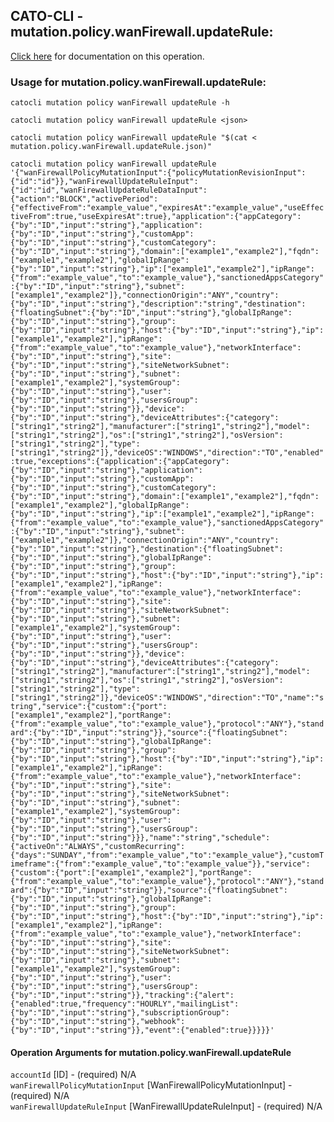 
## CATO-CLI - mutation.policy.wanFirewall.updateRule:
[Click here](https://api.catonetworks.com/documentation/#mutation-mutation.policy.wanFirewall.updateRule) for documentation on this operation.

### Usage for mutation.policy.wanFirewall.updateRule:

`catocli mutation policy wanFirewall updateRule -h`

`catocli mutation policy wanFirewall updateRule <json>`

`catocli mutation policy wanFirewall updateRule "$(cat < mutation.policy.wanFirewall.updateRule.json)"`

`catocli mutation policy wanFirewall updateRule '{"wanFirewallPolicyMutationInput":{"policyMutationRevisionInput":{"id":"id"}},"wanFirewallUpdateRuleInput":{"id":"id","wanFirewallUpdateRuleDataInput":{"action":"BLOCK","activePeriod":{"effectiveFrom":"example_value","expiresAt":"example_value","useEffectiveFrom":true,"useExpiresAt":true},"application":{"appCategory":{"by":"ID","input":"string"},"application":{"by":"ID","input":"string"},"customApp":{"by":"ID","input":"string"},"customCategory":{"by":"ID","input":"string"},"domain":["example1","example2"],"fqdn":["example1","example2"],"globalIpRange":{"by":"ID","input":"string"},"ip":["example1","example2"],"ipRange":{"from":"example_value","to":"example_value"},"sanctionedAppsCategory":{"by":"ID","input":"string"},"subnet":["example1","example2"]},"connectionOrigin":"ANY","country":{"by":"ID","input":"string"},"description":"string","destination":{"floatingSubnet":{"by":"ID","input":"string"},"globalIpRange":{"by":"ID","input":"string"},"group":{"by":"ID","input":"string"},"host":{"by":"ID","input":"string"},"ip":["example1","example2"],"ipRange":{"from":"example_value","to":"example_value"},"networkInterface":{"by":"ID","input":"string"},"site":{"by":"ID","input":"string"},"siteNetworkSubnet":{"by":"ID","input":"string"},"subnet":["example1","example2"],"systemGroup":{"by":"ID","input":"string"},"user":{"by":"ID","input":"string"},"usersGroup":{"by":"ID","input":"string"}},"device":{"by":"ID","input":"string"},"deviceAttributes":{"category":["string1","string2"],"manufacturer":["string1","string2"],"model":["string1","string2"],"os":["string1","string2"],"osVersion":["string1","string2"],"type":["string1","string2"]},"deviceOS":"WINDOWS","direction":"TO","enabled":true,"exceptions":{"application":{"appCategory":{"by":"ID","input":"string"},"application":{"by":"ID","input":"string"},"customApp":{"by":"ID","input":"string"},"customCategory":{"by":"ID","input":"string"},"domain":["example1","example2"],"fqdn":["example1","example2"],"globalIpRange":{"by":"ID","input":"string"},"ip":["example1","example2"],"ipRange":{"from":"example_value","to":"example_value"},"sanctionedAppsCategory":{"by":"ID","input":"string"},"subnet":["example1","example2"]},"connectionOrigin":"ANY","country":{"by":"ID","input":"string"},"destination":{"floatingSubnet":{"by":"ID","input":"string"},"globalIpRange":{"by":"ID","input":"string"},"group":{"by":"ID","input":"string"},"host":{"by":"ID","input":"string"},"ip":["example1","example2"],"ipRange":{"from":"example_value","to":"example_value"},"networkInterface":{"by":"ID","input":"string"},"site":{"by":"ID","input":"string"},"siteNetworkSubnet":{"by":"ID","input":"string"},"subnet":["example1","example2"],"systemGroup":{"by":"ID","input":"string"},"user":{"by":"ID","input":"string"},"usersGroup":{"by":"ID","input":"string"}},"device":{"by":"ID","input":"string"},"deviceAttributes":{"category":["string1","string2"],"manufacturer":["string1","string2"],"model":["string1","string2"],"os":["string1","string2"],"osVersion":["string1","string2"],"type":["string1","string2"]},"deviceOS":"WINDOWS","direction":"TO","name":"string","service":{"custom":{"port":["example1","example2"],"portRange":{"from":"example_value","to":"example_value"},"protocol":"ANY"},"standard":{"by":"ID","input":"string"}},"source":{"floatingSubnet":{"by":"ID","input":"string"},"globalIpRange":{"by":"ID","input":"string"},"group":{"by":"ID","input":"string"},"host":{"by":"ID","input":"string"},"ip":["example1","example2"],"ipRange":{"from":"example_value","to":"example_value"},"networkInterface":{"by":"ID","input":"string"},"site":{"by":"ID","input":"string"},"siteNetworkSubnet":{"by":"ID","input":"string"},"subnet":["example1","example2"],"systemGroup":{"by":"ID","input":"string"},"user":{"by":"ID","input":"string"},"usersGroup":{"by":"ID","input":"string"}}},"name":"string","schedule":{"activeOn":"ALWAYS","customRecurring":{"days":"SUNDAY","from":"example_value","to":"example_value"},"customTimeframe":{"from":"example_value","to":"example_value"}},"service":{"custom":{"port":["example1","example2"],"portRange":{"from":"example_value","to":"example_value"},"protocol":"ANY"},"standard":{"by":"ID","input":"string"}},"source":{"floatingSubnet":{"by":"ID","input":"string"},"globalIpRange":{"by":"ID","input":"string"},"group":{"by":"ID","input":"string"},"host":{"by":"ID","input":"string"},"ip":["example1","example2"],"ipRange":{"from":"example_value","to":"example_value"},"networkInterface":{"by":"ID","input":"string"},"site":{"by":"ID","input":"string"},"siteNetworkSubnet":{"by":"ID","input":"string"},"subnet":["example1","example2"],"systemGroup":{"by":"ID","input":"string"},"user":{"by":"ID","input":"string"},"usersGroup":{"by":"ID","input":"string"}},"tracking":{"alert":{"enabled":true,"frequency":"HOURLY","mailingList":{"by":"ID","input":"string"},"subscriptionGroup":{"by":"ID","input":"string"},"webhook":{"by":"ID","input":"string"}},"event":{"enabled":true}}}}}'`


#### Operation Arguments for mutation.policy.wanFirewall.updateRule ####

`accountId` [ID] - (required) N/A    
`wanFirewallPolicyMutationInput` [WanFirewallPolicyMutationInput] - (required) N/A    
`wanFirewallUpdateRuleInput` [WanFirewallUpdateRuleInput] - (required) N/A    
